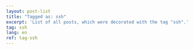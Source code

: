 ```yaml
---
layout: post-list
title: "Tagged as: ssh"
excerpt: 'List of all posts, which were decorated with the tag "ssh".'  
tag: ssh
lang: en
ref: tag-ssh
---
```

